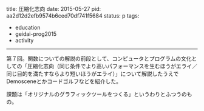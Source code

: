 title: 圧縮化志向
date: 2015-05-27
pid: aa2d12d2efb9574b6ced70df741f5684
status: p
tags:
- education
- geidai-prog2015
- activity
---

第７回。関数についての解説の前段として、コンピュータとプログラムの文化としての「圧縮化志向（同じ条件でより高いパフォーマンスを生むほうがエライ／同じ目的を満たすならより短いほうがエライ）」について解説したうえでDemosceneとかコードゴルフなどを紹介した。

課題は「オリジナルのグラフィックツールをつくる」というわりとふつうのもの。